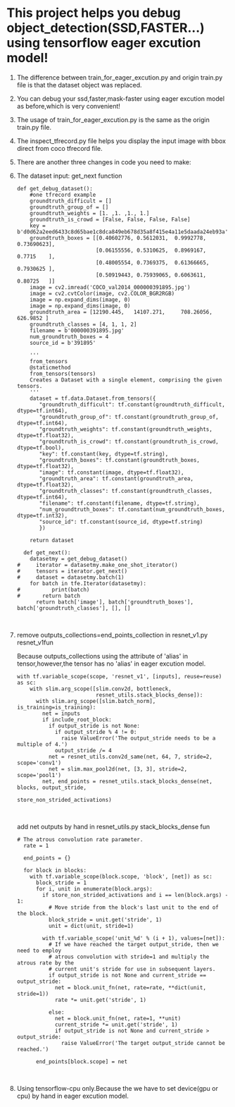 # **This project helps you debug object_detection(SSD,FASTER...) using tensorflow eager excution model!**

1. The difference between train_for_eager_excution.py and origin train.py file is that the dataset object was replaced.

2. You can debug your ssd,faster,mask-faster using eager excution model as before,which is very convenient!

3. The usage of train_for_eager_excution.py is the same as the origin train.py file.

4. The inspect_tfrecord.py file helps you display the input image with bbox direct from coco tfrecord file.

5. There are another three changes in code you need to make:

6. The dataset input:  get_next function

   ```
   def get_debug_dataset():
       #one tfrecord example
       groundtruth_difficult = []
       groundtruth_group_of = []
       groundtruth_weights = [1. ,1. ,1., 1.]
       groundtruth_is_crowd = [False, False, False, False]
       key = b'd0d62a2eed6433c8d65bae1c8dca849eb678d35a8f415e4a11e5daada24eb93a'
       groundtruth_boxes = [[0.40602776, 0.5612031,  0.9992778,  0.73690623],
                            [0.06155556, 0.5310625,  0.8969167,  0.7715    ],
                            [0.48005554, 0.7369375,  0.61366665, 0.7930625 ],
                            [0.50919443, 0.75939065, 0.6063611,  0.80725   ]]
       image = cv2.imread('COCO_val2014_000000391895.jpg')
       image = cv2.cvtColor(image, cv2.COLOR_BGR2RGB)
       image = np.expand_dims(image, 0)
       image = np.expand_dims(image, 0)
       groundtruth_area = [12190.445,   14107.271,     708.26056,   626.9852 ]
       groundtruth_classes = [4, 1, 1, 2]
       filename = b'000000391895.jpg'
       num_groundtruth_boxes = 4
       source_id = b'391895'
       
       '''
       from_tensors
       @staticmethod
       from_tensors(tensors)
       Creates a Dataset with a single element, comprising the given tensors.
       '''
       dataset = tf.data.Dataset.from_tensors({
          "groundtruth_difficult": tf.constant(groundtruth_difficult, dtype=tf.int64),
          "groundtruth_group_of": tf.constant(groundtruth_group_of, dtype=tf.int64),
          "groundtruth_weights": tf.constant(groundtruth_weights, dtype=tf.float32),
          "groundtruth_is_crowd": tf.constant(groundtruth_is_crowd, dtype=tf.bool),
          "key": tf.constant(key, dtype=tf.string),
          "groundtruth_boxes": tf.constant(groundtruth_boxes, dtype=tf.float32),
          "image": tf.constant(image, dtype=tf.float32),
          "groundtruth_area": tf.constant(groundtruth_area, dtype=tf.float32),
          "groundtruth_classes": tf.constant(groundtruth_classes, dtype=tf.int64),
          "filename": tf.constant(filename, dtype=tf.string),
          "num_groundtruth_boxes": tf.constant(num_groundtruth_boxes, dtype=tf.int32),
          "source_id": tf.constant(source_id, dtype=tf.string)
          })
       
       return dataset
       
     def get_next():
       datasetmy = get_debug_dataset()
   #     iterator = datasetmy.make_one_shot_iterator()
   #     tensors = iterator.get_next()   
   #     dataset = datasetmy.batch(1)
       for batch in tfe.Iterator(datasetmy):
   #          print(batch)
   #       return batch
         return batch['image'], batch['groundtruth_boxes'], batch['groundtruth_classes'], [], []   
   ```

   ​

7. remove outputs_collections=end_points_collection in resnet_v1.py resnet_v1fun

   Because outputs_collections using the attribute of 'alias' in tensor,however,the tensor has no 'alias' in eager excution model.

   ```
   with tf.variable_scope(scope, 'resnet_v1', [inputs], reuse=reuse) as sc:
       with slim.arg_scope([slim.conv2d, bottleneck,
                            resnet_utils.stack_blocks_dense]):
         with slim.arg_scope([slim.batch_norm], is_training=is_training):
           net = inputs
           if include_root_block:
             if output_stride is not None:
               if output_stride % 4 != 0:
                 raise ValueError('The output_stride needs to be a multiple of 4.')
               output_stride /= 4
             net = resnet_utils.conv2d_same(net, 64, 7, stride=2, scope='conv1')
             net = slim.max_pool2d(net, [3, 3], stride=2, scope='pool1')
           net, end_points = resnet_utils.stack_blocks_dense(net, blocks, output_stride,
                                                 store_non_strided_activations)
   ```

   ​

   add net outputs by hand in resnet_utils.py stack_blocks_dense fun

   ```
   # The atrous convolution rate parameter.
     rate = 1

     end_points = {}
     
     for block in blocks:
       with tf.variable_scope(block.scope, 'block', [net]) as sc:
         block_stride = 1
         for i, unit in enumerate(block.args):
           if store_non_strided_activations and i == len(block.args) - 1:
             # Move stride from the block's last unit to the end of the block.
             block_stride = unit.get('stride', 1)
             unit = dict(unit, stride=1)

           with tf.variable_scope('unit_%d' % (i + 1), values=[net]):
             # If we have reached the target output_stride, then we need to employ
             # atrous convolution with stride=1 and multiply the atrous rate by the
             # current unit's stride for use in subsequent layers.
             if output_stride is not None and current_stride == output_stride:
               net = block.unit_fn(net, rate=rate, **dict(unit, stride=1))
               rate *= unit.get('stride', 1)

             else:
               net = block.unit_fn(net, rate=1, **unit)
               current_stride *= unit.get('stride', 1)
               if output_stride is not None and current_stride > output_stride:
                 raise ValueError('The target output_stride cannot be reached.')

         end_points[block.scope] = net
   ```

   ​

8. Using tensorflow-cpu only.Because the we have to set device(gpu or cpu) by hand in eager excution model.
